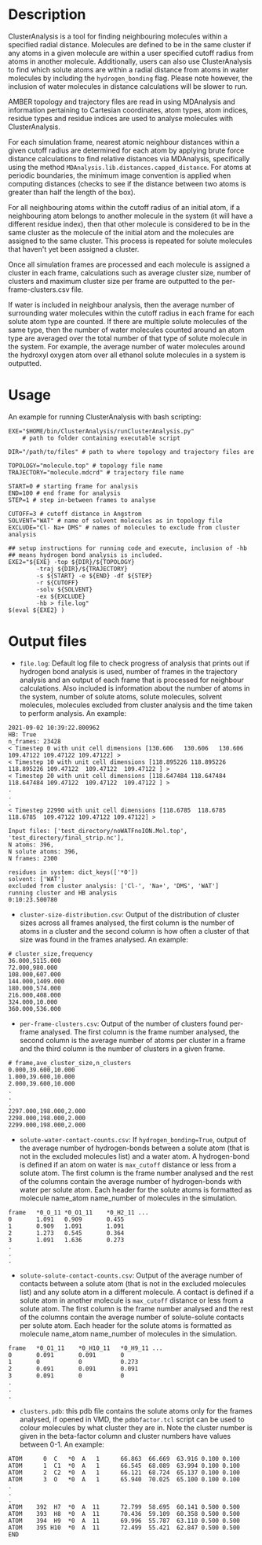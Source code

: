 
# Description
ClusterAnalysis is a tool for finding neighbouring molecules within a specified radial distance. Molecules are defined to be in the same cluster if any atoms in a given molecule are within a user specified cutoff radius from atoms in another molecule. Additionally, users can also use ClusterAnalysis to find which solute atoms are within a radial distance from atoms in water molecules by including the `hydrogen_bonding` flag. Please note however, the inclusion of water molecules in distance calculations will be slower to run. 

AMBER topology and trajectory files are read in using MDAnalysis and information pertaining to Cartesian coordinates, atom types, atom indices, residue types and residue indices are used to analyse molecules with ClusterAnalysis. 

For each simulation frame, nearest atomic neighbour distances within a given cutoff radius are determined for each atom by applying brute force distance calculations to find relative distances via MDAnalysis, specifically using the method `MDAnalysis.lib.distances.capped_distance`. For atoms at periodic boundaries, the minimum image convention is applied when computing distances (checks to see if the distance between two atoms is greater than half the length of the box).

For all neighbouring atoms within the cutoff radius of an initial atom, if a neighbouring atom belongs to another molecule in the system (it will have a different residue index), then that other molecule is considered to be in the same cluster as the molecule of the initial atom and the molecules are assigned to the same cluster. This process is repeated for solute molecules that haven't yet been assigned a cluster. 

Once all simulation frames are processed and each molecule is assigned a cluster in each frame, calculations such as average cluster size, number of clusters and maximum cluster size per frame are outputted to the per-frame-clusters.csv file.

If water is included in neighbour analysis, then the average number of surrounding water molecules within the cutoff radius in each frame for each solute atom type are counted. If there are multiple solute molecules of the same type, then the number of water molecules counted around an atom type are averaged over the total number of that type of solute molecule in the system. For example, the average number of water molecules around the hydroxyl oxygen atom over all ethanol solute molecules in a system is outputted. 

# Usage
An example for running ClusterAnalysis with bash scripting:

```
EXE="$HOME/bin/ClusterAnalysis/runClusterAnalysis.py" 
    # path to folder containing executable script

DIR="/path/to/files" # path to where topology and trajectory files are

TOPOLOGY="molecule.top" # topology file name
TRAJECTORY="molecule.mdcrd" # trajectory file name

START=0 # starting frame for analysis
END=100 # end frame for analysis
STEP=1 # step in-between frames to analyse

CUTOFF=3 # cutoff distance in Angstrom
SOLVENT="WAT" # name of solvent molecules as in topology file
EXCLUDE="Cl- Na+ DMS" # names of molecules to exclude from cluster analysis

## setup instructions for running code and execute, inclusion of -hb 
## means hydrogen bond analysis is included.
EXE2="${EXE} -top ${DIR}/${TOPOLOGY} 
        -traj ${DIR}/${TRAJECTORY} 
        -s ${START} -e ${END} -df ${STEP} 
        -r ${CUTOFF} 
        -solv ${SOLVENT} 
        -ex ${EXCLUDE} 
        -hb > file.log"
$(eval ${EXE2} )
```

# Output files
- `file.log`: Default log file to check progress of analysis that prints out if hydrogen bond analysis is used, number of frames in the trajectory analysis and an output of each frame that is processed for neighbour calculations. Also included is information about the number of atoms in the system, number of solute atoms, solute molecules, solvent molecules, molecules excluded from cluster analysis and the time taken to perform analysis. An example:

```
2021-09-02 10:39:22.800962
HB: True
n_frames: 23428
< Timestep 0 with unit cell dimensions [130.606   130.606   130.606   109.47122 109.47122 109.47122] >
< Timestep 10 with unit cell dimensions [118.895226 118.895226 118.895226 109.47122  109.47122  109.47122 ] >
< Timestep 20 with unit cell dimensions [118.647484 118.647484 118.647484 109.47122  109.47122  109.47122 ] >
.
.
.
< Timestep 22990 with unit cell dimensions [118.6785  118.6785  118.6785  109.47122 109.47122 109.47122] >

Input files: ['test_directory/noWATFnoION.Mol.top', 'test_directory/final_strip.nc'], 
N atoms: 396, 
N solute atoms: 396, 
N frames: 2300

residues in system: dict_keys(['*0'])
solvent: ['WAT']
excluded from cluster analysis: ['Cl-', 'Na+', 'DMS', 'WAT']
running cluster and HB analysis
0:10:23.500780
```

- `cluster-size-distribution.csv`: Output of the distribution of cluster sizes across all frames analysed, the first column is the number of atoms in a cluster and the second column is how often a cluster of that size was found in the frames analysed. An example:
```
# cluster_size,frequency
36.000,5115.000
72.000,980.000
108.000,607.000
144.000,1409.000
180.000,574.000
216.000,408.000
324.000,10.000
360.000,536.000
```

- `per-frame-clusters.csv`: Output of the number of clusters found per-frame analysed. The first column is the frame number analysed, the second column is the average number of atoms per cluster in a frame and the third column is the number of clusters in a given frame.
```
# frame,ave_cluster_size,n_clusters
0.000,39.600,10.000
1.000,39.600,10.000
2.000,39.600,10.000
.
.
.
2297.000,198.000,2.000
2298.000,198.000,2.000
2299.000,198.000,2.000
```

- `solute-water-contact-counts.csv`: If `hydrogen_bonding=True`, output of the average number of hydrogen-bonds between a solute atom (that is not in the excluded molecules list) and a water atom. A hydrogen-bond is defined if an atom on water is `max_cutoff` distance or less from a solute atom. The first column is the frame number analysed and the rest of the columns contain the average number of hydrogen-bonds with water per solute atom. Each header for the solute atoms is formatted as molecule name_atom name_number of molecules in the simulation.
```
frame	*0_O_11	*0_O1_11    *0_H2_11 ...
0	    1.091	0.909	    0.455
1	    0.909	1.091	    1.091
2	    1.273	0.545	    0.364
3	    1.091	1.636	    0.273
.
.
.
```

- `solute-solute-contact-counts.csv`: Output of the average number of contacts between a solute atom (that is not in the excluded molecules list) and any solute atom in a different molecule. A contact is defined if a solute atom in another molecule is `max_cutoff` distance or less from a solute atom. The first column is the frame number analysed and the rest of the columns contain the average number of solute-solute contacts per solute atom. Each header for the solute atoms is formatted as molecule name_atom name_number of molecules in the simulation.
```
frame	*0_O1_11	*0_H10_11	*0_H9_11 ...
0	    0.091	    0.091	    0
1	    0	        0	        0.273
2	    0.091	    0.091	    0.091
3	    0.091	    0	        0
.
.
.
```

- `clusters.pdb`: this pdb file contains the solute atoms only for the frames analysed, if opened in VMD, the `pdbbfactor.tcl` script can be used to colour molecules by what cluster they are in. Note the cluster number is given in the beta-factor column and cluster numbers have values between 0-1. An example:
```
ATOM      0  C   *0  A   1      66.863  66.669  63.916 0.100 0.100              
ATOM      1  C1  *0  A   1      66.545  68.089  63.994 0.100 0.100              
ATOM      2  C2  *0  A   1      66.121  68.724  65.137 0.100 0.100              
ATOM      3  O   *0  A   1      65.940  70.025  65.100 0.100 0.100                          
.
.
.
ATOM    392  H7  *0  A  11      72.799  58.695  60.141 0.500 0.500              
ATOM    393  H8  *0  A  11      70.436  59.109  60.358 0.500 0.500              
ATOM    394  H9  *0  A  11      69.996  55.787  63.110 0.500 0.500              
ATOM    395 H10  *0  A  11      72.499  55.421  62.847 0.500 0.500              
END  
```



